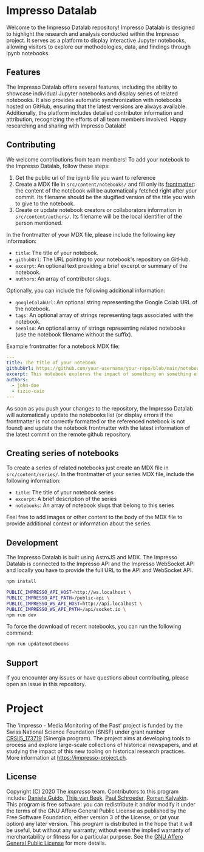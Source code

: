 # Impresso Datalab

Welcome to the Impresso Datalab repository!
Impresso Datalab is designed to highlight the research and analysis conducted within the Impresso project. It serves as a platform to display interactive Jupyter notebooks, allowing visitors to explore our methodologies, data, and findings through ipynb notebooks.

## Features

The Impresso Datalab offers several features, including the ability to showcase individual Jupyter notebooks and display series of related notebooks. It also provides automatic synchronization with notebooks hosted on GitHub, ensuring that the latest versions are always available. Additionally, the platform includes detailed contributor information and attribution, recognizing the efforts of all team members involved.
Happy researching and sharing with Impresso Datalab!

## Contributing

We welcome contributions from team members! To add your notebook to the Impresso Datalab, follow these steps:

1. Get the public url of the ipynb file you want to reference
2. Create a MDX file in `src/content/notebooks/` and fill only its [frontmatter](https://mdxjs.com/guides/frontmatter/): the content of the notebook will be automatically fetched right after your commit. Its filename should be the slugified version of the title you wish to give to the notebook.
3. Create or update notebook creators or collaborators information in `src/content/authors/`. Its filename will be the local identifier of the person mentioned.

In the frontmatter of your MDX file, please include the following key information:

- `title`: The title of your notebook.
- `githubUrl`: The URL pointing to your notebook's repository on GitHub.
- `excerpt`: An optional text providing a brief excerpt or summary of the notebook.
- `authors`: An array of contributor slugs.

Optionally, you can include the following additional information:

- `googleColabUrl`: An optional string representing the Google Colab URL of the notebook.
- `tags`: An optional array of strings representing tags associated with the notebook.
- `seealso`: An optional array of strings representing related notebooks (use the notebook filename without the suffix).

Example frontmatter for a notebook MDX file:

```yaml
---
title: The title of your notebook
githubUrl: https://github.com/your-username/your-repo/blob/main/notebooks/your-notebook.ipynb
excerpt: This notebook explores the impact of something on something else.
authors:
  - john-doe
  - tizio-caio
---
```

As soon as you push your changes to the repository, the Impresso Datalab will automatically update the notebooks list (or display errors if the frontmatter is not correctly formatted or the referenced notebook is not found) and update the notebook frontmatter with the latest information of the latest commit on the remote github repository.

## Creating series of notebooks

To create a series of related notebooks just create an MDX file in `src/content/series/`.
In the frontmatter of your series MDX file, include the following information:

- `title`: The title of your notebook series
- `excerpt`: A brief description of the series
- `notebooks`: An array of notebook slugs that belong to this series

Feel free to add images or other content to the body of the MDX file to provide additional context or information about the series.

## Development

The Impresso Datalab is built using AstroJS and MDX. The Impresso Datalab is connected to the Impresso API and the Impresso WebSocket API and locally you have to provide the full URL to the API and WebSocket API.

```bash
npm install

PUBLIC_IMPRESSO_API_HOST=http://ws.localhost \
PUBLIC_IMPRESSO_API_PATH=/public-api \
PUBLIC_IMPRESSO_WS_API_HOST=http://api.localhost \
PUBLIC_IMPRESSO_WS_API_PATH=/api/socket.io \
npm run dev
```

To force the download of recent notebooks, you can run the following command:

```bash
npm run updatenotebooks
```

## Support

If you encounter any issues or have questions about contributing, please open an issue in this repository.

# Project

The 'impresso - Media Monitoring of the Past' project is funded by the Swiss National Science Foundation (SNSF) under grant number [CRSII5_173719](http://p3.snf.ch/project-173719) (Sinergia program). The project aims at developing tools to process and explore large-scale collections of historical newspapers, and at studying the impact of this new tooling on historical research practices. More information at https://impresso-project.ch.

## License

Copyright (C) 2020 The _impresso_ team. Contributors to this program include: [Daniele Guido](https://github.com/danieleguido), [Thijs van Beek](https://github.com/tvanbeek), [Paul Schroeder](https://github.com/PaulSchroeder), [Roman Kalyakin](https://github.com/theorm).
This program is free software: you can redistribute it and/or modify it under the terms of the GNU Affero General Public License as published by the Free Software Foundation, either version 3 of the License, or (at your option) any later version.
This program is distributed in the hope that it will be useful, but without any warranty; without even the implied warranty of merchantability or fitness for a particular purpose. See the [GNU Affero General Public License](https://github.com/impresso/impresso-datalab/blob/master/LICENSE) for more details.

